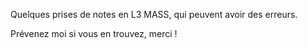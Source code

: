Quelques prises de notes en L3 MASS, qui peuvent avoir des erreurs.

Prévenez moi si vous en trouvez, merci !
